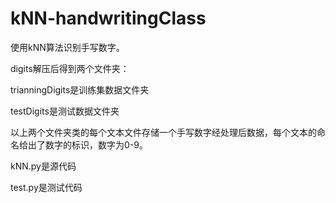 # kNN-handwritingClass

使用kNN算法识别手写数字。

digits解压后得到两个文件夹：

trianningDigits是训练集数据文件夹

testDigits是测试数据文件夹

以上两个文件夹类的每个文本文件存储一个手写数字经处理后数据，每个文本的命名给出了数字的标识，数字为0-9。

kNN.py是源代码

test.py是测试代码
